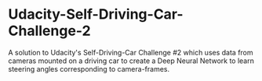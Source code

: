 # Udacity-Self-Driving-Car-Challenge-2
A solution to Udacity's Self-Driving-Car Challenge #2 which uses data from cameras mounted on a driving car to create a Deep Neural Network to learn steering angles corresponding to camera-frames.

